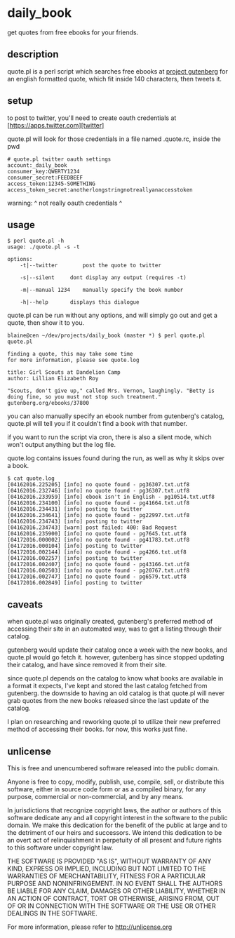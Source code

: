 # daily_book

get quotes from free ebooks for your friends.

## description

quote.pl is a perl script which searches free ebooks at [project gutenberg][gutenberg] for an english formatted quote, which fit inside 140 characters, then tweets it.

## setup

to post to twitter, you'll need to create oauth credentials at [https://apps.twitter.com][twitter]

quote.pl will look for those credentials in a file named .quote.rc, inside the pwd

```
# quote.pl twitter oauth settings
account:_daily_book
consumer_key:QWERTY1234
consumer_secret:FEEDBEEF
access_token:12345-SOMETHING
access_token_secret:anotherlongstringnotreallyanaccesstoken
```
warning: ^ not really oauth credentials ^

## usage

```
$ perl quote.pl -h
usage: ./quote.pl -s -t

options:
	-t|--twitter		post the quote to twitter

	-s|--silent		dont display any output (requires -t)

	-m|--manual 1234	manually specify the book number

	-h|--help		displays this dialogue
```

quote.pl can be run without any options, and will simply go out and get a quote, then show it to you.

```
blaine@cen ~/dev/projects/daily_book (master *) $ perl quote.pl
quote.pl

finding a quote, this may take some time
for more information, please see quote.log

title: Girl Scouts at Dandelion Camp 
author: Lillian Elizabeth Roy 

"Scouts, don't give up," called Mrs. Vernon, laughingly. "Betty is doing fine, so you must not stop such treatment." gutenberg.org/ebooks/37800

```

you can also manually specify an ebook number from gutenberg's catalog, quote.pl will tell you if it couldn't find a book with that number.

if you want to run the script via cron, there is also a silent mode, which won't output anything but the log file.

quote.log contains issues found during the run, as well as why it skips over a book.

```
$ cat quote.log 
[04162016.225205] [info] no quote found - pg36307.txt.utf8
[04162016.232746] [info] no quote found - pg36307.txt.utf8
[04162016.233959] [info] ebook isn't in English - pg10514.txt.utf8
[04162016.234100] [info] no quote found - pg41664.txt.utf8
[04162016.234431] [info] posting to twitter
[04162016.234641] [info] no quote found - pg22997.txt.utf8
[04162016.234743] [info] posting to twitter
[04162016.234743] [warn] post failed: 400: Bad Request
[04162016.235900] [info] no quote found - pg7645.txt.utf8
[04172016.000002] [info] no quote found - pg41783.txt.utf8
[04172016.000104] [info] posting to twitter
[04172016.002144] [info] no quote found - pg4266.txt.utf8
[04172016.002257] [info] posting to twitter
[04172016.002407] [info] no quote found - pg43166.txt.utf8
[04172016.002503] [info] no quote found - pg20767.txt.utf8
[04172016.002747] [info] no quote found - pg6579.txt.utf8
[04172016.002849] [info] posting to twitter
```

## caveats

when quote.pl was originally created, gutenberg's preferred method of accessing their site in an automated way, was to get a listing through their catalog.

gutenberg would update their catalog once a week with the new books, and quote.pl would go fetch it.  however, gutenberg has since stopped updating their catalog, and have since removed it from their site.

since quote.pl depends on the catalog to know what books are available in a format it expects, I've kept and stored the last catalog fetched from gutenberg.  the downside to having an old catalog is that quote.pl will never grab quotes from the new books released since the last update of the catalog.

I plan on researching and reworking quote.pl to utilize their new preferred method of accessing their books.  for now, this works just fine.


## unlicense

This is free and unencumbered software released into the public domain.

Anyone is free to copy, modify, publish, use, compile, sell, or
distribute this software, either in source code form or as a compiled
binary, for any purpose, commercial or non-commercial, and by any
means.

In jurisdictions that recognize copyright laws, the author or authors
of this software dedicate any and all copyright interest in the
software to the public domain. We make this dedication for the benefit
of the public at large and to the detriment of our heirs and
successors. We intend this dedication to be an overt act of
relinquishment in perpetuity of all present and future rights to this
software under copyright law.

THE SOFTWARE IS PROVIDED "AS IS", WITHOUT WARRANTY OF ANY KIND,
EXPRESS OR IMPLIED, INCLUDING BUT NOT LIMITED TO THE WARRANTIES OF
MERCHANTABILITY, FITNESS FOR A PARTICULAR PURPOSE AND NONINFRINGEMENT.
IN NO EVENT SHALL THE AUTHORS BE LIABLE FOR ANY CLAIM, DAMAGES OR
OTHER LIABILITY, WHETHER IN AN ACTION OF CONTRACT, TORT OR OTHERWISE,
ARISING FROM, OUT OF OR IN CONNECTION WITH THE SOFTWARE OR THE USE OR
OTHER DEALINGS IN THE SOFTWARE.

For more information, please refer to <http://unlicense.org>

[gutenberg]: http://www.gutenberg.org/wiki/Main_Page
[twitter]: https://apps.twitter.com
